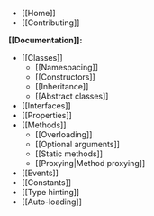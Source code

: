 * [[Home]]
* [[Contributing]]

**[[Documentation]]:**

* [[Classes]]
  * [[Namespacing]]
  * [[Constructors]]
  * [[Inheritance]]
  * [[Abstract classes]]
* [[Interfaces]]
* [[Properties]]
* [[Methods]]
  * [[Overloading]]
  * [[Optional arguments]]
  * [[Static methods]]
  * [[Proxying|Method proxying]]
* [[Events]]
* [[Constants]]
* [[Type hinting]]
* [[Auto-loading]]